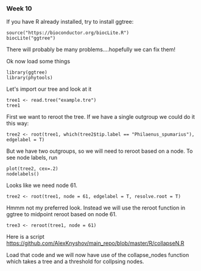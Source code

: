 
### Week 10 


If you have R already installed, try to install ggtree:

```
source("https://bioconductor.org/biocLite.R")
biocLite("ggtree")
```

There will probably be many problems....hopefully we can fix them! 


Ok now load some things 
```
library(ggtree)
library(phytools)
```

Let's import our tree and look at it

```
tree1 <- read.tree("example.tre")
tree1
```

First we want to reroot the tree. If we have a single outgroup we could do it this way: 
```
tree2 <- root(tree1, which(tree2$tip.label == "Philaenus_spumarius"), edgelabel = T)
```
But we have two outgroups, so we will need to reroot based on a node. To see node labels, run 

```
plot(tree2, cex=.2) 
nodelabels()
```

Looks like we need node 61. 
```
tree2 <- root(tree1, node = 61, edgelabel = T, resolve.root = T)
```

Hmmm not my preferred look. Instead we will use the reroot function in ggtree to midpoint reroot based on node 61.

```
tree3 <- reroot(tree1, node = 61)
```

Here is a script https://github.com/AlexKnyshov/main_repo/blob/master/R/collapseN.R

Load that code and we will now have use of the collapse_nodes function which takes a tree and a threshold for collpsing nodes. 
